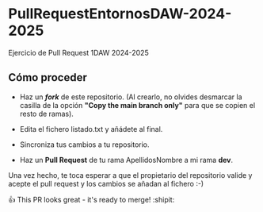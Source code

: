 # PullRequestEntornosDAW-2024-2025
Ejercicio de Pull Request 1DAW 2024-2025
## Cómo proceder
* Haz un **_fork_** de este repositorio. (Al crearlo, no olvides desmarcar la casilla de la opción **"Copy the main branch only"** para que se copien el resto de ramas).

* Edita el fichero listado.txt y añádete al final.

* Sincroniza tus cambios a tu repositorio.

* Haz un **Pull Request** de tu rama ApellidosNombre a mi rama **dev**.

Una vez hecho, te toca esperar a que el propietario del repositorio valide y acepte el pull request y los cambios se añadan al fichero :-)

:+1: This PR looks great - it's ready to merge! :shipit:
